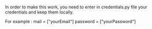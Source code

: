 In order to make this work, you need to enter in credentials.py file your credentials and keep them locally.

For example : mail = ["yourEmail"]
              password = ["yourPassword"]
